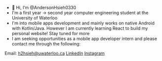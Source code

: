 - 👋 Hi, I’m @AndersonHsieh0330
- I'm a first year -> second year computer engineering student at the University of Waterloo
- I'm into mobile apps development and mainly works on native Android with Kotlin/Java. 
However I am currently learning React to build my personal website! Stay tuned for more
- I am seeking opportunities as a mobile app developer intern and please contact me through the following:

Email: h2hsieh@uwaterloo.ca 
[LinkedIn](https://www.linkedin.com/in/anderson-hsieh-6003a41ba/) 
[Instagram](https://www.instagram.com/anderson_hsieh0330/)
